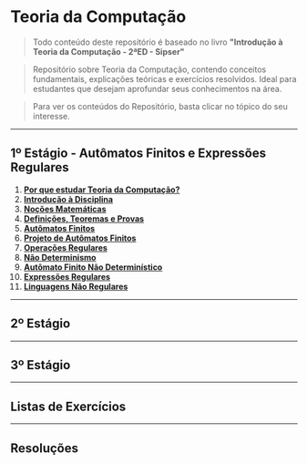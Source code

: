 # Teoria da Computação

> Todo conteúdo deste repositório é baseado no livro **"Introdução à Teoria da Computação - 2ªED - Sipser"**

> Repositório sobre Teoria da Computação, contendo conceitos fundamentais, explicações teóricas e exercícios resolvidos. 
> Ideal para estudantes que desejam aprofundar seus conhecimentos na área.

> Para ver os conteúdos do Repositório, basta clicar no tópico do seu interesse.

---
## 1º Estágio - Autômatos Finitos e Expressões Regulares

1. **[Por que estudar Teoria da Computação?](primeiroEst/MotivosParaEstudar.md)**<br>
2. **[Introdução à Disciplina](primeiroEst/IntroducaoADisciplina.md)**<br>
3. **[Noções Matemáticas]()**<br>
4. **[Definições, Teoremas e Provas]()**<br>
5. **[Autômatos Finitos]()**<br>
6. **[Projeto de Autômatos Finitos]()**<br>
7. **[Operações Regulares]()**<br>
8. **[Não Determinismo]()**<br>
9. **[Autômato Finito Não Determinístico]()**<br>
10. **[Expressões Regulares]()**<br>
11. **[Linguagens Não Regulares]()**<br>

---
## 2º Estágio

---
## 3º Estágio

---
## Listas de Exercícios

---
## Resoluções
